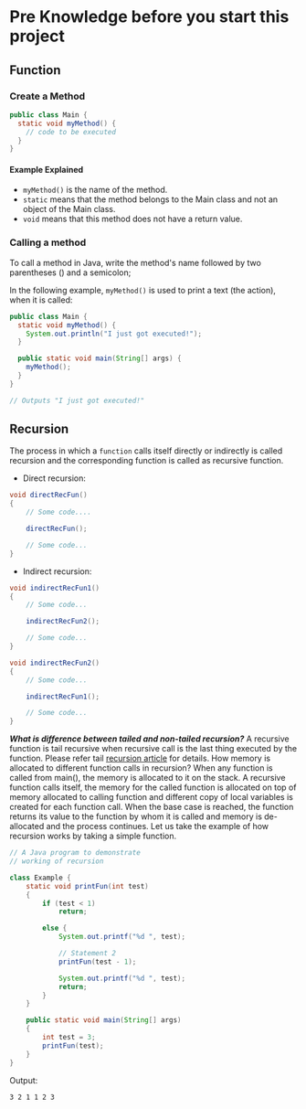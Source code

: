 # Pre Knowledge before you start this project

## Function

### Create a Method

```java
public class Main {
  static void myMethod() {
    // code to be executed
  }
}
```

#### Example Explained

- `myMethod()` is the name of the method.
- `static` means that the method belongs to the Main class and not an object of the Main class. 
- `void` means that this method does not have a return value. 

### Calling a method 

To call a method in Java, write the method's name followed by two parentheses () and a semicolon;

In the following example, `myMethod()` is used to print a text (the action), when it is called:

```java
public class Main {
  static void myMethod() {
    System.out.println("I just got executed!");
  }

  public static void main(String[] args) {
    myMethod();
  }
}

// Outputs "I just got executed!"
```

## Recursion 

The process in which a `function` calls itself directly or indirectly is called recursion and the corresponding function is called as recursive function. 

- Direct recursion:

```java
void directRecFun()
{
    // Some code....

    directRecFun();

    // Some code...
}
```

- Indirect recursion:

```java
void indirectRecFun1()
{
    // Some code...

    indirectRecFun2();

    // Some code...
}

void indirectRecFun2()
{
    // Some code...

    indirectRecFun1();

    // Some code...
}
```

***What is difference between tailed and non-tailed recursion?*** A recursive function is tail recursive when recursive call is the last thing executed by the function. Please refer tail [recursion article](https://www.geeksforgeeks.org/tail-recursion/) for details. How memory is allocated to different function calls in recursion? When any function is called from main(), the memory is allocated to it on the stack. A recursive function calls itself, the memory for the called function is allocated on top of memory allocated to calling function and different copy of local variables is created for each function call. When the base case is reached, the function returns its value to the function by whom it is called and memory is de-allocated and the process continues. Let us take the example of how recursion works by taking a simple function.

```java
// A Java program to demonstrate
// working of recursion

class Example {
	static void printFun(int test)
	{
		if (test < 1)
			return;

		else {
			System.out.printf("%d ", test);

			// Statement 2
			printFun(test - 1);

			System.out.printf("%d ", test);
			return;
		}
	}

	public static void main(String[] args)
	{
		int test = 3;
		printFun(test);
	}
}
```

Output:

```
3 2 1 1 2 3 
```
